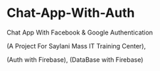 # Chat-App-With-Auth
Chat App With Facebook &amp; Google Authentication 

(A Project For Saylani Mass IT Training Center),


(Auth with Firebase), (DataBase with Firebase)
